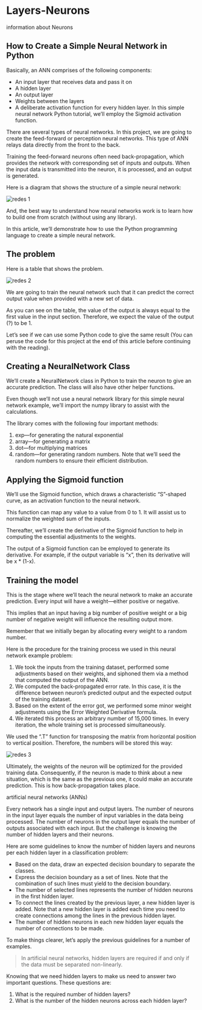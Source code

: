 # Layers-Neurons
information about Neurons



## How to Create a Simple Neural Network in Python

Basically, an ANN comprises of the following components:

- An input layer that receives data and pass it on
- A hidden layer
- An output layer
- Weights between the layers
- A deliberate activation function for every hidden layer. In this simple neural network Python tutorial, we’ll employ the Sigmoid activation function.

There are several types of neural networks. In this project, we are going to create the feed-forward or perception neural networks. This type of ANN relays data directly from the front to the back.

Training the feed-forward neurons often need back-propagation, which provides the network with corresponding set of inputs and outputs. When the input data is transmitted into the neuron, it is processed, and an output is generated.

Here is a diagram that shows the structure of a simple neural network:

![redes 1](https://user-images.githubusercontent.com/17385297/50855199-f4ba8580-1365-11e9-9016-b9c7a00f2f4e.PNG)


And, the best way to understand how neural networks work is to learn how to build one from scratch (without using any library).

In this article, we’ll demonstrate how to use the Python programming language to create a simple neural network.

## The problem

Here is a table that shows the problem.

![redes 2](https://user-images.githubusercontent.com/17385297/50855205-fbe19380-1365-11e9-8c56-9456d994b2bf.PNG)


We are going to train the neural network such that it can predict the correct output value when provided with a new set of data.

As you can see on the table, the value of the output is always equal to the first value in the input section. Therefore, we expect the value of the output (?) to be 1.

Let’s see if we can use some Python code to give the same result (You can peruse the code for this project at the end of this article before continuing with the reading).

## Creating a NeuralNetwork Class

We’ll create a NeuralNetwork class in Python to train the neuron to give an accurate prediction. The class will also have other helper functions.

Even though we’ll not use a neural network library for this simple neural network example, we’ll import the numpy library to assist with the calculations.

The library comes with the following four important methods:
1. exp—for generating the natural exponential
2. array—for generating a matrix
3. dot—for multiplying matrices
4. random—for generating random numbers. Note that we’ll seed the random numbers to ensure their efficient distribution.

## Applying the Sigmoid function

We’ll use the Sigmoid function, which draws a characteristic “S”-shaped curve, as an activation function to the neural network.





This function can map any value to a value from 0 to 1. It will assist us to normalize the weighted sum of the inputs.

Thereafter, we’ll create the derivative of the Sigmoid function to help in computing the essential adjustments to the weights.

The output of a Sigmoid function can be employed to generate its derivative. For example, if the output variable is “x”, then its derivative will be x * (1-x).

## Training the model

This is the stage where we’ll teach the neural network to make an accurate prediction. Every input will have a weight—either positive or negative.

This implies that an input having a big number of positive weight or a big number of negative weight will influence the resulting output more.

Remember that we initially began by allocating every weight to a random number.

Here is the procedure for the training process we used in this neural network example problem:

1. We took the inputs from the training dataset, performed some adjustments based on their weights, and siphoned them via a method that computed the output of the ANN.
2. We computed the back-propagated error rate. In this case, it is the difference between neuron’s predicted output and the expected output of the training dataset.
3. Based on the extent of the error got, we performed some minor weight adjustments using the Error Weighted Derivative formula.
4. We iterated this process an arbitrary number of 15,000 times. In every iteration, the whole training set is processed simultaneously.

We used the “.T” function for transposing the matrix from horizontal position to vertical position. Therefore, the numbers will be stored this way:

![redes 3](https://user-images.githubusercontent.com/17385297/50855653-2f70ed80-1367-11e9-8669-474d311851c6.PNG)


Ultimately, the weights of the neuron will be optimized for the provided training data. Consequently, if the neuron is made to think about a new situation, which is the same as the previous one, it could make an accurate prediction. This is how back-propagation takes place.















artificial neural networks (ANNs)

Every network has a single input and output layers. The number of neurons in the input layer equals the number of input variables in the data being processed. The number of neurons in the output layer equals the number of outputs associated with each input. But the challenge is knowing the number of hidden layers and their neurons.


Here are some guidelines to know the number of hidden layers and neurons per each hidden layer in a classification problem:

- Based on the data, draw an expected decision boundary to separate the classes.
- Express the decision boundary as a set of lines. Note that the combination of such lines must yield to the decision boundary.
- The number of selected lines represents the number of hidden neurons in the first hidden layer.
- To connect the lines created by the previous layer, a new hidden layer is added. Note that a new hidden layer is added each time you need to create connections among the lines in the previous hidden layer.
- The number of hidden neurons in each new hidden layer equals the number of connections to be made. 

To make things clearer, let’s apply the previous guidelines for a number of examples.

> In artificial neural networks, hidden layers are required if and only if the data must be separated non-linearly.

Knowing that we need hidden layers to make us need to answer two important questions. These questions are:

1. What is the required number of hidden layers?
2. What is the number of the hidden neurons across each hidden layer? 
